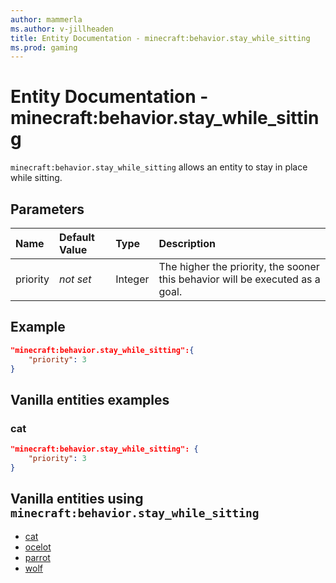 ```yaml
---
author: mammerla
ms.author: v-jillheaden
title: Entity Documentation - minecraft:behavior.stay_while_sitting
ms.prod: gaming
---
```


# Entity Documentation - minecraft:behavior.stay_while_sitting

`minecraft:behavior.stay_while_sitting` allows an entity to stay in place while sitting.

## Parameters

|Name |Default Value  |Type  |Description  |
|:----------|:----------|:----------|:----------|
|priority|*not set*|Integer|The higher the priority, the sooner this behavior will be executed as a goal.|

## Example

```json
"minecraft:behavior.stay_while_sitting":{
    "priority": 3
}
```

## Vanilla entities examples

### cat

```json
"minecraft:behavior.stay_while_sitting": {
    "priority": 3
}
```

## Vanilla entities using `minecraft:behavior.stay_while_sitting`

- [cat](../../../../Source/VanillaBehaviorPack_Snippets/entities/cat.md)
- [ocelot](../../../../Source/VanillaBehaviorPack_Snippets/entities/ocelot.md)
- [parrot](../../../../Source/VanillaBehaviorPack_Snippets/entities/parrot.md)
- [wolf](../../../../Source/VanillaBehaviorPack_Snippets/entities/wolf.md)
